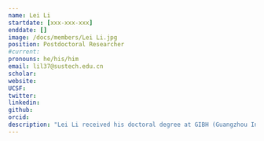 ```yaml
---
name: Lei Li
startdate: [xxx-xxx-xxx]
enddate: []
image: /docs/members/Lei Li.jpg
position: Postdoctoral Researcher
#current:
pronouns: he/his/him
email: lil37@sustech.edu.cn
scholar: 
website:
UCSF:
twitter: 
linkedin:
github:
orcid: 
description: "Lei Li received his doctoral degree at GIBH (Guangzhou Institutes of Biomedicine and Health, Chinese Academy of Sciences) in 2023. His research focuses on the molecular mechanisms of metabolic diseases such as obesity and cardiovascular disease. He joined Wang Lab as a postdoctoral researcher in Seven 2023. Now, he is engaged in exploring the effects of ambient temperature on cardiac function after myocardial infarction and its regulatory mechanisms."
---
```

